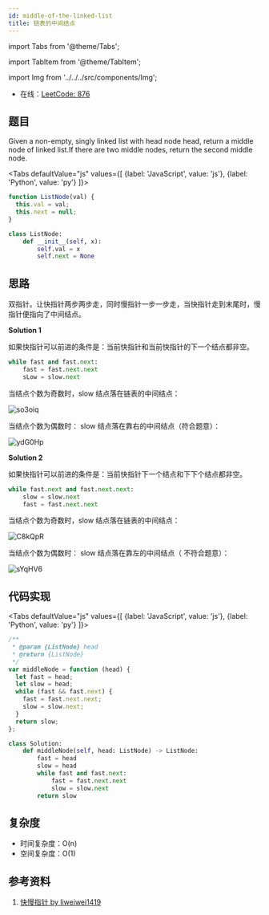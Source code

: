 ```yaml
---
id: middle-of-the-linked-list
title: 链表的中间结点
---
```


import Tabs from '@theme/Tabs';

import TabItem from '@theme/TabItem';

import Img from '../../../src/components/Img';

- 在线：[LeetCode: 876](https://leetcode.com/problems/middle-of-the-linked-list/)

## 题目

Given a non-empty, singly linked list with head node head, return a middle node of linked list.If there are two middle nodes, return the second middle node.

<Tabs defaultValue="js" values={[ {label: 'JavaScript', value: 'js'}, {label: 'Python', value: 'py'} ]}> <TabItem value="js">

```js
function ListNode(val) {
  this.val = val;
  this.next = null;
}
```

</TabItem>

<TabItem value="py">

```py
class ListNode:
    def __init__(self, x):
        self.val = x
        self.next = None
```

</TabItem>

</Tabs>

## 思路

双指针。让快指针两步两步走，同时慢指针一步一步走，当快指针走到末尾时，慢指针便指向了中间结点。

**Solution 1**

如果快指针可以前进的条件是：当前快指针和当前快指针的下一个结点都非空。

```py
while fast and fast.next:
    fast = fast.next.next
    sLow = slow.next
```

当结点个数为奇数时，slow 结点落在链表的中间结点：

<Img w="600" src='https://cosmos-x.oss-cn-hangzhou.aliyuncs.com/so3oiq.png' alt='so3oiq'/>

当结点个数为偶数时： slow 结点落在靠右的中间结点（符合题意）：

<Img w="475" src='https://cosmos-x.oss-cn-hangzhou.aliyuncs.com/ydG0Hp.png' alt='ydG0Hp'/>

**Solution 2**

如果快指针可以前进的条件是：当前快指针下一个结点和下下个结点都非空。

```py
while fast.next and fast.next.next:
    slow = slow.next
    fast = fast.next.next
```

当结点个数为奇数时，slow 结点落在链表的中间结点：

<Img w="600" src='https://cosmos-x.oss-cn-hangzhou.aliyuncs.com/C8kQpR.png' alt='C8kQpR'/>

当结点个数为偶数时： slow 结点落在靠左的中间结点（ 不符合题意）：

<Img w="480" src='https://cosmos-x.oss-cn-hangzhou.aliyuncs.com/sYqHV6.png' alt='sYqHV6'/>

## 代码实现

<Tabs defaultValue="js" values={[ {label: 'JavaScript', value: 'js'}, {label: 'Python', value: 'py'} ]}> <TabItem value="js">

```js
/**
 * @param {ListNode} head
 * @return {ListNode}
 */
var middleNode = function (head) {
  let fast = head;
  let slow = head;
  while (fast && fast.next) {
    fast = fast.next.next;
    slow = slow.next;
  }
  return slow;
};
```

</TabItem>

<TabItem value="py">

```py
class Solution:
    def middleNode(self, head: ListNode) -> ListNode:
        fast = head
        slow = head
        while fast and fast.next:
            fast = fast.next.next
            slow = slow.next
        return slow
```

</TabItem>

</Tabs>

## 复杂度

- 时间复杂度：O(n)
- 空间复杂度：O(1)

## 参考资料

1. [快慢指针 by liweiwei1419](https://leetcode-cn.com/problems/middle-of-the-linked-list/solution/kuai-man-zhi-zhen-zhu-yao-zai-yu-diao-shi-by-liwei/)
